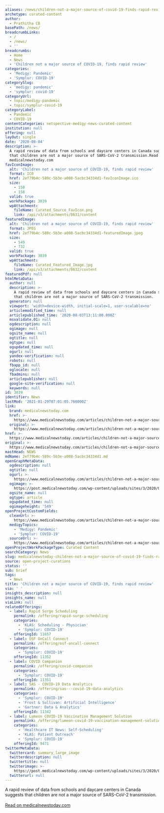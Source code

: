 ```yaml
---
aliases: /news/children-not-a-major-source-of-covid-19-finds-rapid-review
archetype: curated-content
author:
  - Prathitha CB
basePath: /news/
breadcrumbLinks:
  - /
  - /news/
  - ''
breadcrumbs:
  - Home
  - News
  - 'Children not a major source of COVID-19, finds rapid review'
categories:
  - 'Medigy: Pandemic'
  - 'Symplur: COVID-19'
categorySlug:
  - 'medigy: pandemic'
  - 'symplur: covid-19'
categoryUrl:
  - topic/medigy-pandemic
  - topic/symplur-covid-19
categoryLabel:
  - Pandemic
  - COVID-19
contentCategories: netspective-medigy-news-curated-content
institution: null
offering: null
layOut: single
date: '2020-08-04'
description: >-
  A rapid review of data from schools and daycare centers in Canada suggests
  that children are not a major source of SARS-CoV-2 transmission.Read on
  medicalnewstoday.com
favIconImage:
  alt: 'Children not a major source of COVID-19, finds rapid review'
  format: ICO
  href: 2ef79b4c-589c-5b3e-a008-5acbc34334d1-favIconImage.ico
  size:
    - 150
    - 150
  valid: true
  workPackage: 3039
  wpAttachment:
    fileName: Curated_Source_FavIcon.png
    link: /api/v3/attachments/8631/content
featuredImage:
  alt: 'Children not a major source of COVID-19, finds rapid review'
  format: JPEG
  href: 2ef79b4c-589c-5b3e-a008-5acbc34334d1-featuredImage.jpeg
  size:
    - 549
    - 732
  valid: true
  workPackage: 3039
  wpAttachment:
    fileName: Curated_Featured_Image.jpg
    link: /api/v3/attachments/8632/content
featuredPdf: null
htmlMetaData:
  author: null
  description: >-
    A rapid review of data from schools and daycare centers in Canada suggests
    that children are not a major source of SARS-CoV-2 transmission.
  generator: null
  viewport: 'width=device-width, initial-scale=1, user-scalable=no'
  articlemodified_time: null
  articlepublished_time: '2020-08-03T13:11:00.000Z'
  msvalidate.01: null
  ogdescription: null
  ogimage: null
  ogsite_name: null
  ogtitle: null
  ogtype: null
  ogupdated_time: null
  ogurl: null
  yandex-verification: null
  robots: null
  fbapp_id: null
  oglocale: null
  fbadmins: null
  articlepublisher: null
  google-site-verification: null
  keywords: null
id: 3039
identifier: News
lastMod: '2021-01-29T07:01:05.760000Z'
link:
  brand: medicalnewstoday.com
  href: >-
    https://www.medicalnewstoday.com/articles/children-not-a-major-source-of-covid-19-finds-rapid-review
  original: >-
    https://www.medicalnewstoday.com/articles/children-not-a-major-source-of-covid-19-finds-rapid-review
href: >-
  https://www.medicalnewstoday.com/articles/children-not-a-major-source-of-covid-19-finds-rapid-review
original: >-
  https://www.medicalnewstoday.com/articles/children-not-a-major-source-of-covid-19-finds-rapid-review
mastHead: NEWS
mdName: 2ef79b4c-589c-5b3e-a008-5acbc34334d1.md
openGraphMetaData:
  ogdescription: null
  ogtitle: null
  ogurl: >-
    https://www.medicalnewstoday.com/articles/children-not-a-major-source-of-covid-19-finds-rapid-review
  ogimage: >-
    https://post.medicalnewstoday.com/wp-content/uploads/sites/3/2020/07/GettyImages-1227361345_thumb.jpg
  ogsite_name: null
  ogtype: article
  ogupdated_time: null
  ogimageheight: '549'
openProjectCustomFields:
  cleanUrl: >-
    https://www.medicalnewstoday.com/articles/children-not-a-major-source-of-covid-19-finds-rapid-review
  medigyTopics:
    - 'Medigy: Pandemic'
    - 'Symplur: COVID-19'
  sourceUrl: >-
    https://www.medicalnewstoday.com/articles/children-not-a-major-source-of-covid-19-finds-rapid-review
openProjectWorkPackageType: Curated Content
searchCategory: News
slug: medicalnewstoday-children-not-a-major-source-of-covid-19-finds-rapid-review
source: open-project-curations
status: ''
sub: brief
tags:
  - News
title: 'Children not a major source of COVID-19, finds rapid review'
via: ' '
insights_description: null
insights_name: null
viaLink: null
relatedOfferings:
  - label: Rapid Surge Scheduling
    permalink: /offering/rapid-surge-scheduling
    categories:
      - 'KLAS: Scheduling - Physician'
      - 'Symplur: COVID-19'
    offeringId: 11657
  - label: OSF OnCall Connect
    permalink: /offering/osf-oncall-connect
    categories:
      - 'Symplur: COVID-19'
    offeringId: 11352
  - label: COVID Companion
    permalink: /offering/covid-companion
    categories:
      - 'Symplur: COVID-19'
    offeringId: 11351
  - label: SAS - COVID-19 Data Analytics
    permalink: /offering/sas---covid-19-data-analytics
    categories:
      - 'Symplur: COVID-19'
      - 'Frost & Sullivan: Artificial Intelligence'
      - 'Gartner: Data & Analytics'
    offeringId: 11342
  - label: Lumeon COVID-19 Vaccination Management Solution
    permalink: /offering/lumeon-covid-19-vaccination-management-solution
    categories:
      - 'Healthcare IT News: Self-Scheduling'
      - 'KLAS: Patient Outreach'
      - 'Symplur: COVID-19'
    offeringId: 9471
twitterMetaData:
  twittercard: summary_large_image
  twitterdescription: null
  twittertitle: null
  twitterimage: >-
    https://post.medicalnewstoday.com/wp-content/uploads/sites/3/2020/07/GettyImages-1227361345_thumb-732x549.jpg
  twitterurl: null
---
```

A rapid review of data from schools and daycare centers in Canada suggests that children are not a major source of SARS-CoV-2 transmission.<br><br><a target="_blank" href=https://www.medicalnewstoday.com/articles/children-not-a-major-source-of-covid-19-finds-rapid-review>Read on medicalnewstoday.com</a>